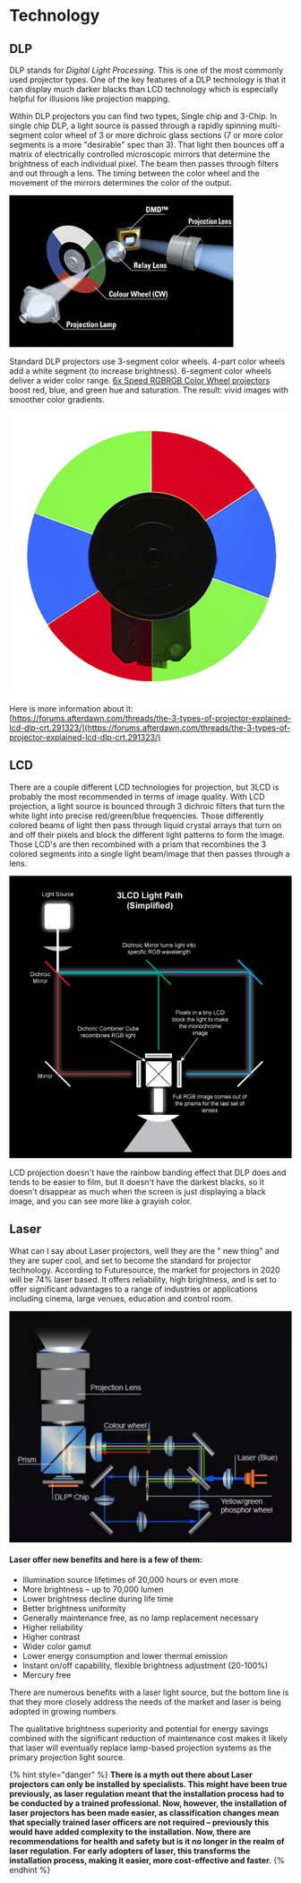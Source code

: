 # Technology

## DLP

DLP stands for _Digital Light Processing_. This is one of the most commonly used projector types. One of the key features of a  DLP technology is that it can display much darker blacks than LCD technology which is especially helpful for illusions like projection mapping. 

Within DLP projectors you can find two types, Single chip and 3-Chip. In single chip DLP,  a light source is passed through a rapidly spinning multi-segment color wheel of 3 or more dichroic glass sections \(7 or more color segments is a more "desirable" spec than 3\). That light then bounces off a matrix of electrically controlled microscopic mirrors that determine the brightness of each individual pixel. The beam then passes through filters and out through a lens. The timing between the color wheel and the movement of the mirrors determines the color of the output.

![](../../.gitbook/assets/how-a-dlp-projector-works-on-the-inside-2.jpg)

Standard DLP projectors use 3-segment color wheels. 4-part color wheels add a white segment \(to increase brightness\). 6-segment color wheels deliver a wider color range. [6x Speed RGBRGB Color Wheel projectors](https://www.viewsonic.com/us/px725hd.html) boost red, blue, and green hue and saturation. The result: vivid images with smoother color gradients. 

![](../../.gitbook/assets/texas-instruments-dlp-6-segment-color-wheel-9.jpg)

Here is more information about it: [https://forums.afterdawn.com/threads/the-3-types-of-projector-explained-lcd-dlp-crt.291323/](https://forums.afterdawn.com/threads/the-3-types-of-projector-explained-lcd-dlp-crt.291323/)

## LCD

There are a couple different LCD technologies for projection, but 3LCD is probably the most recommended in terms of image quality. With LCD projection, a light source is bounced through 3 dichroic filters that turn the white light into precise red/green/blue frequencies. Those differently colored beams of light then pass through liquid crystal arrays that turn on and off their pixels and block the different light patterns to form the image. Those LCD's are then recombined with a prism that recombines the 3 colored segments into a single light beam/image that then passes through a lens. 

![](../../.gitbook/assets/3lcd_projector.png)

LCD projection doesn't have the rainbow banding effect that DLP does and tends to be easier to film, but it doesn't have the darkest blacks, so it doesn't disappear as much when the screen is just displaying a black image, and you can see more like a grayish color.

## Laser

What can I say about Laser projectors, well they are the " new thing" and they are super cool, and set to become the standard for projector technology.  According to Futuresource, the market for projectors in 2020 will be 74% laser based. It offers reliability, high brightness, and is set to offer significant advantages to a range of industries or applications including cinema, large venues, education and control room. 

![](../../.gitbook/assets/laser.png)

#### Laser offer  new benefits and here is a few of them:

* Illumination source lifetimes of 20,000 hours or even more
* More brightness – up to 70,000 lumen
* Lower brightness decline during life time
* Better brightness uniformity
* Generally maintenance free, as no lamp replacement necessary
* Higher reliability
* Higher contrast
* Wider color gamut
* Lower energy consumption and lower thermal emission
* Instant on/off capability, flexible brightness adjustment \(20-100%\)
* Mercury free

There are numerous benefits with a laser light source, but the bottom line is that they more closely address the needs of the market and laser is being adopted in growing numbers. 

The qualitative brightness superiority and potential for energy savings combined with the significant reduction of maintenance cost makes it likely that laser will eventually replace lamp-based projection systems as the primary projection light source.

{% hint style="danger" %}
**There is a myth out there about Laser projectors can only be installed by specialists. This might have been true previously, as laser regulation meant that the installation process had to be conducted by a trained professional. Now, however, the installation of laser projectors has been made easier, as classification changes mean that specially trained laser officers are not required – previously this would have added complexity to the installation. Now, there are recommendations for health and safety but is it no longer in the realm of laser regulation. For early adopters of laser, this transforms the installation process, making it easier, more cost-effective and faster.**
{% endhint %}

